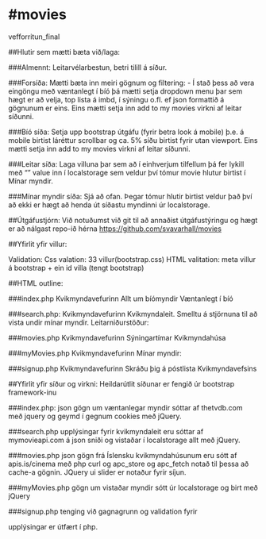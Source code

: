 #movies
======

vefforritun_final

##Hlutir sem mætti bæta við/laga:

###Almennt: 
	Leitarvélarbestun, betri tilill á síður.

###Forsíða:
	Mætti bæta inn meiri gögnum og filtering:
    - Í stað þess að vera eingöngu með væntanlegt í bíó þá mætti setja dropdown menu 
    þar sem hægt er að velja, top lista á imbd, í sýningu o.fl. ef json formattið á gögnunum er eins.
	Eins mætti setja inn add to my movies virkni af leitar síðunni.

###Bíó síða: 
    Setja upp bootstrap útgáfu (fyrir betra look á mobile) þ.e. á mobile birtist 
    láréttur scrollbar og ca. 5% síðu birtist fyrir utan viewport.
    Eins mætti setja inn add to my movies virkni af leitar síðunni.

###Leitar síða:
    Laga villuna þar sem að í einhverjum tilfellum þá fer lykill með “” value inn í localstorage 
    sem veldur því tómur movie hlutur birtist í Mínar myndir.

###Mínar myndir síða:
	Sjá að ofan.
    Þegar tómur hlutir birtist veldur það því að ekki er hægt að henda út síðastu myndinni úr localstorage.

##Útgáfustjórn:
    Við notuðumst við git til að annaðist útgáfustýringu og hægt er að nálgast repo-ið hérna
    https://github.com/svavarhall/movies

##Yfirlit yfir villur:

Validation: Css valation: 33 villur(bootstrap.css)
HTML valitation: meta villur á bootstrap + ein id villa (tengt bootstrap)

##HTML outline:

###index.php
Kvikmyndavefurinn
    Allt um bíómyndir
        Væntanlegt í bíó

###search.php: 
Kvikmyndavefurinn
    Kvikmyndaleit. Smelltu á stjörnuna til að vista undir mínar myndir.
        Leitarniðurstöður:

###movies.php
Kvikmyndavefurinn
    Sýningartímar Kvikmyndahúsa

###myMovies.php
Kvikmyndavefurinn
    Mínar myndir:

###signup.php
Kvikmyndavefurinn
    Skráðu þig á póstlista Kvikmyndavefsins

##Yfirlit yfir síður og virkni:
Heildarútlit síðunar er fengið úr bootstrap framework-inu

###index.php: 
json gögn um væntanlegar myndir sóttar af thetvdb.com með jquery og geymd í gegnum cookies með jQuery.

###search.php
upplýsingar fyrir kvikmyndaleit eru sóttar af mymovieapi.com á json sniði og vistaðar í localstorage allt með jQuery.

###movies.php
json gögn frá Íslensku kvikmyndahúsunum eru sótt af apis.is/cinema með php curl og 
apc_store og apc_fetch notað til þessa að cache-a gögnin. 
JQuery ui slider er notaður fyrir síjun.

###myMovies.php
gögn um vistaðar myndir sótt úr localstorage og birt með jQuery

###signup.php
tenging við gagnagrunn og validation fyrir <form> upplýsingar er útfært í php.
